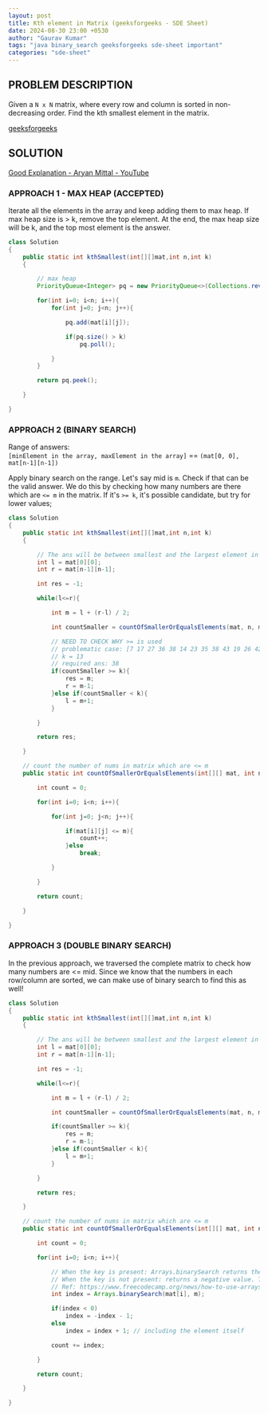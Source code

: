 ```yaml
---
layout: post
title: Kth element in Matrix (geeksforgeeks - SDE Sheet)
date: 2024-08-30 23:00 +0530
author: "Gaurav Kumar"
tags: "java binary_search geeksforgeeks sde-sheet important"
categories: "sde-sheet"
---
```


## PROBLEM DESCRIPTION

Given a `N x N` matrix, where every row and column is sorted in non-decreasing order. Find the kth smallest element in the matrix.

[geeksforgeeks](https://www.geeksforgeeks.org/problems/kth-element-in-matrix/1?page=4)

## SOLUTION

[Good Explanation - Aryan Mittal - YouTube](https://www.youtube.com/watch?v=MOe7LlagCN8)

### APPROACH 1 - MAX HEAP (ACCEPTED)

Iterate all the elements in the array and keep adding them to max heap. If max heap size is > k, remove the top element. At the end, the max heap size will be k, and the top most element is the answer.

```java
class Solution
{
    public static int kthSmallest(int[][]mat,int n,int k)
    {

        // max heap
        PriorityQueue<Integer> pq = new PriorityQueue<>(Collections.reverseOrder());

        for(int i=0; i<n; i++){
            for(int j=0; j<n; j++){

                pq.add(mat[i][j]);

                if(pq.size() > k)
                    pq.poll();

            }
        }

        return pq.peek();

    }

}
```

### APPROACH 2 (BINARY SEARCH)

Range of answers:  
`[minElement in the array, maxElement in the array]`
== `(mat[0, 0], mat[n-1][n-1])`

Apply binary search on the range. Let's say mid is `m`. Check if that can be the valid answer. We do this by checking how many numbers are there which are `<= m` in the matrix. If it's `>= k`, it's possible candidate, but try for lower values;

```java
class Solution
{
    public static int kthSmallest(int[][]mat,int n,int k)
    {

        // The ans will be between smallest and the largest element in the matrix
        int l = mat[0][0];
        int r = mat[n-1][n-1];

        int res = -1;

        while(l<=r){

            int m = l + (r-l) / 2;

            int countSmaller = countOfSmallerOrEqualsElements(mat, n, m);

            // NEED TO CHECK WHY >= is used
            // problematic case: [7 17 27 36 38 14 23 35 38 43 19 26 42 49 50 23 33 48 52 53 30 40 52 56 64]
            // k = 13
            // required ans: 38
            if(countSmaller >= k){
                res = m;
                r = m-1;
            }else if(countSmaller < k){
                l = m+1;
            }

        }

        return res;

    }

    // count the number of nums in matrix which are <= m
    public static int countOfSmallerOrEqualsElements(int[][] mat, int n, int m){

        int count = 0;

        for(int i=0; i<n; i++){

            for(int j=0; j<n; j++){

                if(mat[i][j] <= m){
                    count++;
                }else
                    break;

            }

        }

        return count;

    }

}
```

### APPROACH 3 (DOUBLE BINARY SEARCH)

In the previous approach, we traversed the complete matrix to check how many numbers are <= mid. Since we know that the numbers in each row/column are sorted, we can make use of binary search to find this as well!

```java
class Solution
{
    public static int kthSmallest(int[][]mat,int n,int k)
    {

        // The ans will be between smallest and the largest element in the matrix
        int l = mat[0][0];
        int r = mat[n-1][n-1];

        int res = -1;

        while(l<=r){

            int m = l + (r-l) / 2;

            int countSmaller = countOfSmallerOrEqualsElements(mat, n, m);

            if(countSmaller >= k){
                res = m;
                r = m-1;
            }else if(countSmaller < k){
                l = m+1;
            }

        }

        return res;

    }

    // count the number of nums in matrix which are <= m
    public static int countOfSmallerOrEqualsElements(int[][] mat, int n, int m){

        int count = 0;

        for(int i=0; i<n; i++){

            // When the key is present: Arrays.binarySearch returns the index of the key.
            // When the key is not present: returns a negative value. This negative value is calculated as -(insertion point) - 1.
            // Ref: https://www.freecodecamp.org/news/how-to-use-arrays-binarysearch-in-java/
            int index = Arrays.binarySearch(mat[i], m);

            if(index < 0)
                index = -index - 1;
            else
                index = index + 1; // including the element itself

            count += index;

        }

        return count;

    }

}
```
